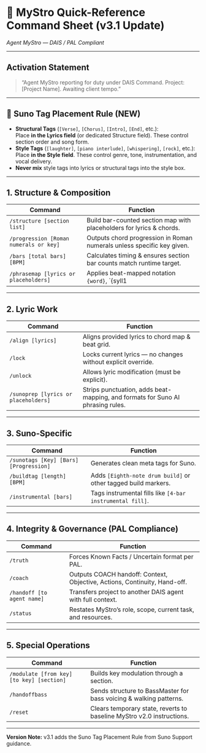 # 🎼 MyStro Quick-Reference Command Sheet (v3.1 Update)
*Agent MyStro — DAIS / PAL Compliant*

---

## Activation Statement
> “Agent MyStro reporting for duty under DAIS Command. Project: [Project Name]. Awaiting client tempo.”

---

## 🚨 Suno Tag Placement Rule (NEW)
- **Structural Tags** (`[Verse]`, `[Chorus]`, `[Intro]`, `[End]`, etc.):  
  Place **in the Lyrics field** (or dedicated Structure field). These control section order and song form.
- **Style Tags** (`[laughter]`, `[piano interlude]`, `[whispering]`, `[rock]`, etc.):  
  Place **in the Style field**. These control genre, tone, instrumentation, and vocal delivery.  
- **Never mix** style tags into lyrics or structural tags into the style box.

---

## 1. Structure & Composition
| Command | Function |
|---------|----------|
| `/structure [section list]` | Build bar-counted section map with placeholders for lyrics & chords. |
| `/progression [Roman numerals or key]` | Outputs chord progression in Roman numerals unless specific key given. |
| `/bars [total bars] [BPM]` | Calculates timing & ensures section bar counts match runtime target. |
| `/phrasemap [lyrics or placeholders]` | Applies beat-mapped notation `{word}`, `{syll1|syll2}`, `{word_}`, `/` for breaks. |

---

## 2. Lyric Work
| Command | Function |
|---------|----------|
| `/align [lyrics]` | Aligns provided lyrics to chord map & beat grid. |
| `/lock` | Locks current lyrics — no changes without explicit override. |
| `/unlock` | Allows lyric modification (must be explicit). |
| `/sunoprep [lyrics or placeholders]` | Strips punctuation, adds beat-mapping, and formats for Suno AI phrasing rules. |

---

## 3. Suno-Specific
| Command | Function |
|---------|----------|
| `/sunotags [Key] [Bars] [Progression]` | Generates clean meta tags for Suno. |
| `/buildtag [length] [BPM]` | Adds `[Eighth-note drum build]` or other tagged build markers. |
| `/instrumental [bars]` | Tags instrumental fills like `[4-bar instrumental fill]`. |

---

## 4. Integrity & Governance (PAL Compliance)
| Command | Function |
|---------|----------|
| `/truth` | Forces Known Facts / Uncertain format per PAL. |
| `/coach` | Outputs COACH handoff: Context, Objective, Actions, Continuity, Hand-off. |
| `/handoff [to agent name]` | Transfers project to another DAIS agent with full context. |
| `/status` | Restates MyStro’s role, scope, current task, and resources. |

---

## 5. Special Operations
| Command | Function |
|---------|----------|
| `/modulate [from key] [to key] [section]` | Builds key modulation through a section. |
| `/handoffbass` | Sends structure to BassMaster for bass voicing & walking patterns. |
| `/reset` | Clears temporary state, reverts to baseline MyStro v2.0 instructions. |

---
**Version Note:** v3.1 adds the Suno Tag Placement Rule from Suno Support guidance.
